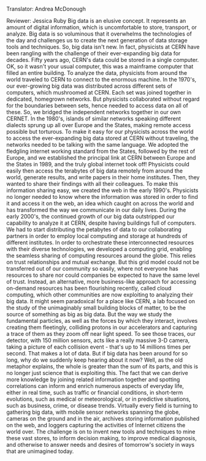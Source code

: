 

Translator: Andrea McDonough

Reviewer: Jessica Ruby
Big data is an elusive concept.
It represents an amount of digital information,
which is uncomfortable to store,
transport,
or analyze.
Big data is so voluminous
that it overwhelms the technologies of the day
and challenges us to create the next generation
of data storage tools and techniques.
So, big data isn&#39;t new.
In fact, physicists at CERN have been rangling
with the challenge of their ever-expanding big data for decades.
Fifty years ago, CERN&#39;s data could be stored
in a single computer.
OK, so it wasn&#39;t your usual computer,
this was a mainframe computer
that filled an entire building.
To analyze the data,
physicists from around the world traveled to CERN
to connect to the enormous machine.
In the 1970&#39;s, our ever-growing big data
was distributed across different sets of computers,
which mushroomed at CERN.
Each set was joined together
in dedicated, homegrown networks.
But physicists collaborated without regard
for the boundaries between sets,
hence needed to access data on all of these.
So, we bridged the independent networks together
in our own CERNET.
In the 1980&#39;s, islands of similar networks
speaking different dialects
sprung up all over Europe and the States,
making remote access possible but torturous.
To make it easy for our physicists across the world
to access the ever-expanding big data
stored at CERN without traveling,
the networks needed to be talking
with the same language.
We adopted the fledgling internet working standard from the States,
followed by the rest of Europe,
and we established the principal link at CERN
between Europe and the States in 1989,
and the truly global internet took off!
Physicists could easily then access
the terabytes of big data
remotely from around the world,
generate results,
and write papers in their home institutes.
Then, they wanted to share their findings
with all their colleagues.
To make this information sharing easy,
we created the web in the early 1990&#39;s.
Physicists no longer needed to know
where the information was stored
in order to find it and access it on the web,
an idea which caught on across the world
and has transformed the way we communicate
in our daily lives.
During the early 2000&#39;s,
the continued growth of our big data
outstripped our capability to analyze it at CERN,
despite having buildings full of computers.
We had to start distributing the petabytes of data
to our collaborating partners
in order to employ local computing and storage
at hundreds of different institutes.
In order to orchestrate these interconnected resources
with their diverse technologies,
we developed a computing grid,
enabling the seamless sharing
of computing resources around the globe.
This relies on trust relationships and mutual exchange.
But this grid model could not be transferred
out of our community so easily,
where not everyone has resources to share
nor could companies be expected
to have the same level of trust.
Instead, an alternative, more business-like approach
for accessing on-demand resources
has been flourishing recently,
called cloud computing,
which other communities are now exploiting
to analyzing their big data.
It might seem paradoxical for a place like CERN,
a lab focused on the study
of the unimaginably small building blocks of matter,
to be the source of something as big as big data.
But the way we study the fundamental particles,
as well as the forces by which they interact,
involves creating them fleetingly,
colliding protons in our accelerators
and capturing a trace of them
as they zoom off near light speed.
To see those traces,
our detector, with 150 million sensors,
acts like a really massive 3-D camera,
taking a picture of each collision event -
that&#39;s up to 14 millions times per second.
That makes a lot of data.
But if big data has been around for so long,
why do we suddenly keep hearing about it now?
Well, as the old metaphor explains,
the whole is greater than the sum of its parts,
and this is no longer just science that is exploiting this.
The fact that we can derive more knowledge
by joining related information together
and spotting correlations
can inform and enrich numerous aspects of everyday life,
either in real time,
such as traffic or financial conditions,
in short-term evolutions,
such as medical or meteorological,
or in predictive situations,
such as business, crime, or disease trends.
Virtually every field is turning to gathering big data,
with mobile sensor networks spanning the globe,
cameras on the ground and in the air,
archives storing information published on the web,
and loggers capturing the activities
of Internet citizens the world over.
The challenge is on to invent new tools and techniques
to mine these vast stores,
to inform decision making,
to improve medical diagnosis,
and otherwise to answer needs and desires
of tomorrow&#39;s society in ways that are unimagined today.
